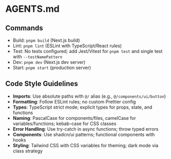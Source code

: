 # AGENTS.md

## Commands
- Build: `pnpm build` (Next.js build)
- Lint: `pnpm lint` (ESLint with TypeScript/React rules)
- Test: No tests configured; add Jest/Vitest for `pnpm test` and single test with `--testNamePattern`
- Dev: `pnpm dev` (Next.js dev server)
- Start: `pnpm start` (production server)

## Code Style Guidelines
- **Imports**: Use absolute paths with `@/` alias (e.g., `@/components/ui/button`)
- **Formatting**: Follow ESLint rules; no custom Prettier config
- **Types**: TypeScript strict mode; explicit types for props, state, and functions
- **Naming**: PascalCase for components/files, camelCase for variables/functions; kebab-case for CSS classes
- **Error Handling**: Use try-catch in async functions; throw typed errors
- **Components**: Use shadcn/ui patterns; functional components with hooks
- **Styling**: Tailwind CSS with CSS variables for theming; dark mode via class strategy